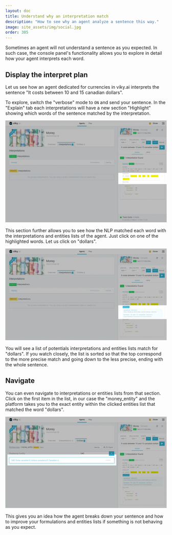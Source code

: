 ```yaml
---
layout: doc
title: Understand why an interpretation match
description: "How to see why an agent analyze a sentence this way."
image: site_assets/img/social.jpg
order: 305
---
```


Sometimes an agent will not understand a sentence as you expected. In such case, the console panel's functionality allows you to explore in detail how your agent interprets each word.

## Display the interpret plan

Let us see how an agent dedicated for currencies in viky.ai interprets the sentence "It costs between 10 and 15 canadian dollars".

To explore, switch the "verbose" mode to `ON` and send your sentence. In the "Explain" tab each interpretations will have a new section "Highlight" showing which words of the sentence matched by the interpretation.

![Console highlight section screenshot](img/01_console_highlight.png "With option 'verbose' a new section appears")

This section further allows you to see how the NLP matched each word with the interpretations and entities lists of the agent. Just click on one of the highlighted words. Let us click on "dollars".

![Console highlight detail screenshot](img/02_console_highlight_details.png "Matching candidates for a word")

You will see a list of potentials interpretations and entities lists match for "dollars". If you watch closely, the list is sorted so that the top correspond to the more precise match and going down to the less precise, ending with the whole sentence.

## Navigate

You can even navigate to interpretations or entities lists from that section. Click on the first item in the list, in our case the "money_entity" and the platform takes you to the exact entity within the clicked entities list that matched the word "dollars".

![Navigate from highlight screenshot](img/03_console_navigation.png "Navigate from the highlight list")

This gives you an idea how the agent breaks down your sentence and how to improve your formulations and entities lists if something is not behaving as you expect.
